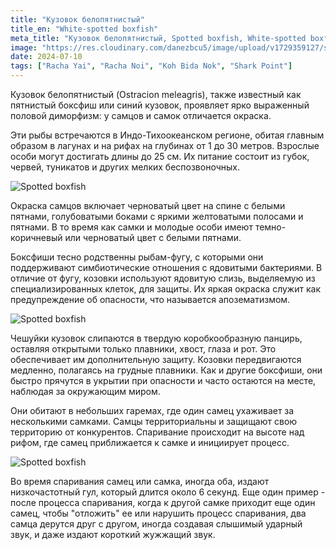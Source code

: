 ```yaml
---
title: "Кузовок белопятнистый"
title_en: "White-spotted boxfish"
meta_title: "Кузовок белопятнистый, Spotted boxfish, White-spotted boxfish, Ostracion meleagris"
image: "https://res.cloudinary.com/danezbcu5/image/upload/v1729359127/spotted-boxfish_aa8cqy.png"
date: 2024-07-10
tags: ["Racha Yai", "Racha Noi", "Koh Bida Nok", "Shark Point"]
---
```


Кузовок белопятнистый (Ostracion meleagris), также известный как пятнистый боксфиш или синий кузовок, проявляет ярко выраженный половой диморфизм: у самцов и самок отличается окраска.

Эти рыбы встречаются в Индо-Тихоокеанском регионе, обитая главным образом в лагунах и на рифах на глубинах от 1 до 30 метров. Взрослые особи могут достигать длины до 25 см. Их питание состоит из губок, червей, туникатов и других мелких беспозвоночных.

![Spotted boxfish](https://res.cloudinary.com/danezbcu5/image/upload/v1729359117/spotted-boxfish-1_ypzbab.png "Spotted boxfish")

Окраска самцов включает черноватый цвет на спине с белыми пятнами, голубоватыми боками с яркими желтоватыми полосами и пятнами. В то время как самки и молодые особи имеют темно-коричневый или черноватый цвет с белыми пятнами.

Боксфиши тесно родственны рыбам-фугу, с которыми они поддерживают симбиотические отношения с ядовитыми бактериями. В отличие от фугу, козовки используют ядовитую слизь, выделяемую из специализированных клеток, для защиты. Их яркая окраска служит как предупреждение об опасности, что называется апозематизмом.

![Spotted boxfish](https://res.cloudinary.com/danezbcu5/image/upload/v1729359128/spotted-boxfish-2_snhs2q.png "Spotted boxfish")

Чешуйки кузовок слипаются в твердую коробкообразную панцирь, оставляя открытыми только плавники, хвост, глаза и рот. Это обеспечивает им дополнительную защиту. Козовки передвигаются медленно, полагаясь на грудные плавники. Как и другие боксфиши, они быстро прячутся в укрытии при опасности и часто остаются на месте, наблюдая за окружающим миром.

Они обитают в небольших гаремах, где один самец ухаживает за несколькими самками. Самцы территориальны и защищают свою территорию от конкурентов. Спаривание происходит на высоте над рифом, где самец приближается к самке и инициирует процесс.

![Spotted boxfish](https://res.cloudinary.com/danezbcu5/image/upload/v1729359115/spotted-boxfish-3_vjpmnw.png "Spotted boxfish")

Во время спаривания самец или самка, иногда оба, издают низкочастотный гул, который длится около 6 секунд. Еще один пример - после процесса спаривания, когда к другой самке приходит еще один самец, чтобы "отложить" ее или нарушить процесс спаривания, два самца дерутся друг с другом, иногда создавая слышимый ударный звук, и даже издают короткий жужжащий звук.
